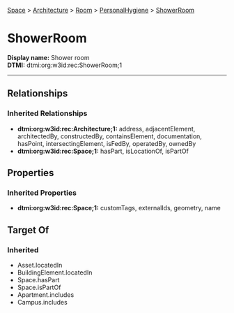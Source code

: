 [Space](../../../Space.md) > [Architecture](../../Architecture.md) > [Room](../Room.md) > [PersonalHygiene](PersonalHygiene.md) > [ShowerRoom](.)
# ShowerRoom

**Display name:** Shower room<br />
**DTMI:** dtmi:org:w3id:rec:ShowerRoom;1

---
## Relationships
### Inherited Relationships
* **dtmi:org:w3id:rec:Architecture;1:** address, adjacentElement, architectedBy, constructedBy, containsElement, documentation, hasPoint, intersectingElement, isFedBy, operatedBy, ownedBy
* **dtmi:org:w3id:rec:Space;1:** hasPart, isLocationOf, isPartOf
## Properties
### Inherited Properties
* **dtmi:org:w3id:rec:Space;1:** customTags, externalIds, geometry, name
## Target Of
### Inherited
* Asset.locatedIn
* BuildingElement.locatedIn
* Space.hasPart
* Space.isPartOf
* Apartment.includes
* Campus.includes
